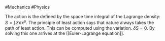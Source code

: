#Mechanics #Physics 

The action is the defined by the space time integral of the Lagrange density: $S = \int \mathcal{L} \text{d}x^\mu$.
 The principle of least action says that nature always takes the path of least action. This can be computed using the variation. $\delta S = 0$. By solving this one arrives at the [[Euler-Lagrange equation]].